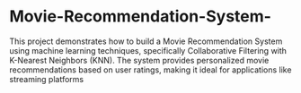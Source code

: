 # Movie-Recommendation-System-
This project demonstrates how to build a Movie Recommendation System using machine learning techniques, specifically Collaborative Filtering with K-Nearest Neighbors (KNN). The system provides personalized movie recommendations based on user ratings, making it ideal for applications like streaming platforms
